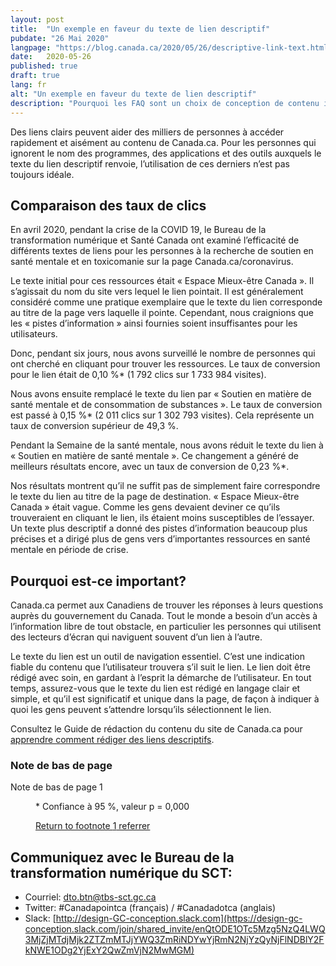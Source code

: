 ```yaml
---
layout: post
title:  "Un exemple en faveur du texte de lien descriptif"
pubdate: "26 Mai 2020"
langpage: "https://blog.canada.ca/2020/05/26/descriptive-link-text.html"
date:   2020-05-26
published: true
draft: true
lang: fr
alt: "Un exemple en faveur du texte de lien descriptif"
description: "Pourquoi les FAQ sont un choix de conception de contenu inefficace la plupart du temps, et quand elles peuvent réellement fonctionner."
---
```


Des liens clairs peuvent aider des milliers de personnes à accéder rapidement et aisément au contenu de Canada.ca. Pour les personnes qui ignorent le nom des programmes, des applications et des outils auxquels le texte du lien descriptif renvoie, l’utilisation de ces derniers n’est pas toujours idéale.

## Comparaison des taux de clics

En avril 2020, pendant la crise de la COVID 19, le Bureau de la transformation numérique et Santé Canada ont examiné l’efficacité de différents textes de liens pour les personnes à la recherche de soutien en santé mentale et en toxicomanie sur la page Canada.ca/coronavirus. 

Le texte initial pour ces ressources était « Espace Mieux-être Canada ». Il s’agissait du nom du site vers lequel le lien pointait. Il est généralement considéré comme une pratique exemplaire que le texte du lien corresponde au titre de la page vers laquelle il pointe. Cependant, nous craignions que les « pistes d’information » ainsi fournies soient insuffisantes pour les utilisateurs.

Donc, pendant six jours, nous avons surveillé le nombre de personnes qui ont cherché en cliquant pour trouver les ressources. Le taux de conversion pour le lien était de 0,10 %* (1 792 clics sur 1 733 984 visites). 

Nous avons ensuite remplacé le texte du lien par « Soutien en matière de santé mentale et de consommation de substances ». Le taux de conversion est passé à 0,15 %* (2 011 clics sur 1 302 793 visites). Cela représente un taux de conversion supérieur de 49,3 %. 

Pendant la Semaine de la santé mentale, nous avons réduit le texte du lien à « Soutien en matière de santé mentale ». Ce changement a généré de meilleurs résultats encore, avec un taux de conversion de 0,23 %*.

Nos résultats montrent qu’il ne suffit pas de simplement faire correspondre le texte du lien au titre de la page de destination. 
« Espace Mieux-être Canada » était vague. Comme les gens devaient deviner ce qu’ils trouveraient en cliquant le lien, ils étaient moins susceptibles de l’essayer. Un texte plus descriptif a donné des pistes d’information beaucoup plus précises et a dirigé plus de gens vers d’importantes ressources en santé mentale en période de crise.

## Pourquoi est-ce important?

Canada.ca permet aux Canadiens de trouver les réponses à leurs questions auprès du gouvernement du Canada. Tout le monde a besoin d’un accès à l’information libre de tout obstacle, en particulier les personnes qui utilisent des lecteurs d’écran qui naviguent souvent d’un lien à l’autre. 

Le texte du lien est un outil de navigation essentiel. C’est une indication fiable du contenu que l’utilisateur trouvera s’il suit le lien. Le lien doit être rédigé avec soin, en gardant à l’esprit la démarche de l’utilisateur. En tout temps, assurez-vous que le texte du lien est rédigé en langage clair et simple, et qu’il est significatif et unique dans la page, de façon à indiquer à quoi les gens peuvent s’attendre lorsqu’ils sélectionnent le lien. 

Consultez le Guide de rédaction du contenu du site de Canada.ca pour [apprendre comment rédiger des liens descriptifs](https://www.canada.ca/fr/secretariat-conseil-tresor/services/communications-gouvernementales/guide-redaction-contenu-canada.html#wp7-2).

<div class="wb-fnote wb-init wb-fnote-inited" role="note" id="wb-auto-4">
<h3 id="fn" class="wb-inv">Note de bas de page</h3>

<dl>
  <dt id="fn1-dt">Note de bas de page 1</dt>
  <dd id="fn1" tabindex="-1" aria-labelledby="fn1-dt">
    <p> * Confiance à 95 %, valeur p = 0,000</p>
    <p class="fn-rtn"><a href="#fn1-rtn"><span class="wb-invisible">Return to footnote </span>1<span class="wb-invisible"> referrer</span></a></p>
  </dd>
</dl>
</div>

## Communiquez avec le Bureau de la transformation numérique du SCT:

* Courriel: [dto.btn@tbs-sct.gc.ca](mailto:dto.btn@tbs-sct.gc.ca)
* Twitter: #Canadapointca (français) / #Canadadotca (anglais)
* Slack: [http://design-GC-conception.slack.com](https://design-gc-conception.slack.com/join/shared_invite/enQtODE1OTc5Mzg5NzQ4LWQ3MjZjMTdjMjk2ZTZmMTJjYWQ3ZmRiNDYwYjRmN2NjYzQyNjFlNDBlY2FkNWE1ODg2YjExY2QwZmVjN2MwMGM)

